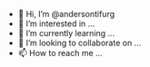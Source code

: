 - 👋 Hi, I’m @andersontifurg
- 👀 I’m interested in ...
- 🌱 I’m currently learning ...
- 💞️ I’m looking to collaborate on ...
- 📫 How to reach me ...

<!---
andersontifurg/andersontifurg is a ✨ special ✨ repository because its `README.md` (this file) appears on your GitHub profile.
You can click the Preview link to take a look at your changes.
--->

